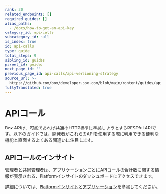 ```yaml
---
rank: 30
related_endpoints: []
required_guides: []
alias_paths:
  - /docs/how-to-get-an-api-key
category_id: api-calls
subcategory_id: null
is_index: true
id: api-calls
type: guide
total_steps: 9
sibling_id: guides
parent_id: guides
next_page_id: ''
previous_page_id: api-calls/api-versioning-strategy
source_url: >-
  https://github.com/box/developer.box.com/blob/main/content/guides/api-calls/index.md
fullyTranslated: true
---
```

# APIコール

Box APIは、可能であれば共通のHTTP標準に準拠しようとするRESTful APIです。以下のガイドでは、開発者がこれらのAPIを使用する際に利用できる便利な機能と直面するよくある間違いに注目します。

## APIコールのインサイト

管理者と共同管理者は、アプリケーションごとにAPIコールの合計数に関する情報が表示される、Platformインサイトのダッシュボードにアクセスできます。

詳細については、[Platformインサイト][insights]と[アプリケーション][apps]を参照してください。

[insights]: https://support.box.com/hc/en-us/articles/20738406915219-Platform-Insights

[apps]: g://applications
